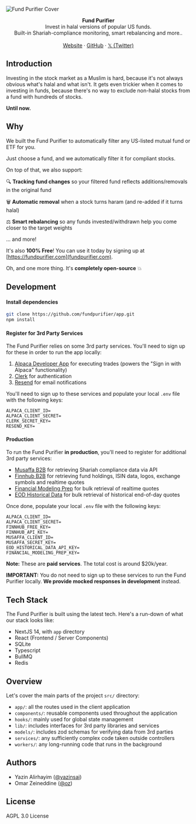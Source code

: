 ![Fund Purifier Cover](https://fundpurifier.com/static/github-cover.png)

<div align="center"><strong>Fund Purifier</strong></div>
<div align="center">Invest in halal versions of popular US funds.<br />Built-in Shariah-compliance monitoring, smart rebalancing and more..</div>
<br />
<div align="center">
<a href="https://fundpurifier.com">Website</a> 
<span> · </span>
<a href="https://github.com/fundpurifier/app">GitHub</a> 
<span> · </span>
<a href="https://x.com/FundPurifier">𝕏 (Twitter)</a>
</div>

## Introduction

Investing in the stock market as a Muslim is hard, because it's not always obvious what's halal and what isn't. It gets even trickier when it comes to investing in funds, because there's no way to exclude non-halal stocks from a fund with hundreds of stocks.

**Until now.**

## Why

We built the Fund Purifier to automatically filter any US-listed mutual fund or ETF for you.

Just choose a fund, and we automatically filter it for compliant stocks.

On top of that, we also support:

🔍 **Tracking fund changes** so your filtered fund reflects additions/removals in the original fund

🗑️ **Automatic removal** when a stock turns haram (and re-added if it turns halal)

⚖️ **Smart rebalancing** so any funds invested/withdrawn help you come closer to the target weights

... and more!

It's also **100% Free**! You can use it today by signing up at [https://fundpurifier.com](fundpurifier.com).

Oh, and one more thing. It's **completely open-source** 💥

## Development

#### Install dependencies

```sh
git clone https://github.com/fundpurifier/app.git
npm install
```

#### Register for 3rd Party Services

The Fund Purifier relies on some 3rd party services. You'll need to sign up for these in order to run the app locally:

1. [Alpaca Developer App](https://alpaca.markets/docs/oauth/registration/) for executing trades (powers the "Sign in with Alpaca" functionality)
2. [Clerk](https://clerk.com) for authentication
3. [Resend](https://resend.com) for email notifications

You'll need to sign up to these services and populate your local `.env` file with the following keys:

```env
ALPACA_CLIENT_ID=
ALPACA_CLIENT_SECRET=
CLERK_SECRET_KEY=
RESEND_KEY=
```

#### Production

To run the Fund Purifier **in production**, you'll need to register for additional 3rd party services:

- [Musaffa B2B](https://api.musaffa.com/#b2b-api-v3-0) for retrieving Shariah compliance data via API
- [Finnhub B2B](https://finnhub.io/pricing-startups-and-enterprise) for retrieving fund holdings, ISIN data, logos, exchange symbols and realtime quotes
- [Financial Modeling Prep](https://site.financialmodelingprep.com/pricing-plans) for bulk retrieval of realtime quotes
- [EOD Historical Data](https://eodhd.com/pricing) for bulk retrieval of historical end-of-day quotes

Once done, populate your local `.env` file with the following keys:

```env
ALPACA_CLIENT_ID=
ALPACA_CLIENT_SECRET=
FINNHUB_FREE_KEY=
FINNHUB_API_KEY=
MUSAFFA_CLIENT_ID=
MUSAFFA_SECRET_KEY=
EOD_HISTORICAL_DATA_API_KEY=
FINANCIAL_MODELING_PREP_KEY=
```

**Note:** These are **paid services**. The total cost is around $20k/year.

**IMPORTANT:** You do not need to sign up to these services to run the Fund Purifier locally. **We provide mocked responses in development** instead.

## Tech Stack

The Fund Purifier is built using the latest tech. Here's a run-down of what our stack looks like:

- NextJS 14, with `app` directory
- React (Frontend / Server Components)
- SQLite
- Typescript
- BullMQ
- Redis

## Overview

Let's cover the main parts of the project `src/` directory:

- `app/`: all the routes used in the client application
- `components/`: reusable components used throughout the application
- `hooks/`: mainly used for global state management
- `lib/`: includes interfaces for 3rd party libraries and services
- `models/`: includes zod schemas for verifying data from 3rd parties
- `services/`: any sufficiently complex code taken outside controllers
- `workers/`: any long-running code that runs in the background

## Authors

- Yazin Alirhayim ([@yazinsai](https://x.com/yazinsai))
- Omar Zeineddine ([@oz](https://x.com/oz))

## License

AGPL 3.0 License

